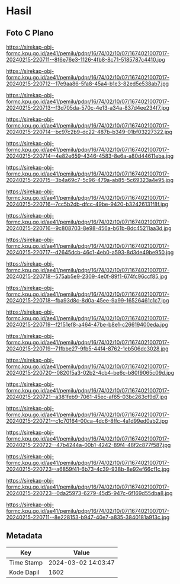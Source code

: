 # Hasil

## Foto C Plano

https://sirekap-obj-formc.kpu.go.id/ae41/pemilu/pdpr/16/74/02/10/07/1674021007017-20240215-220711--8f6e76e3-1126-4fb8-8c71-5185787c4410.jpg

https://sirekap-obj-formc.kpu.go.id/ae41/pemilu/pdpr/16/74/02/10/07/1674021007017-20240215-220712--17e9aa86-5fa8-45a4-b1e3-82ed5e538ab7.jpg

https://sirekap-obj-formc.kpu.go.id/ae41/pemilu/pdpr/16/74/02/10/07/1674021007017-20240215-220713--f3d705da-570c-4e13-a34a-837d4ee234f7.jpg

https://sirekap-obj-formc.kpu.go.id/ae41/pemilu/pdpr/16/74/02/10/07/1674021007017-20240215-220714--bc97c2b9-dc22-487b-b349-01bf03227322.jpg

https://sirekap-obj-formc.kpu.go.id/ae41/pemilu/pdpr/16/74/02/10/07/1674021007017-20240215-220714--4e82e659-4346-4583-8e6a-a80d44611eba.jpg

https://sirekap-obj-formc.kpu.go.id/ae41/pemilu/pdpr/16/74/02/10/07/1674021007017-20240215-220715--3b4a69c7-5c96-479a-ab85-5c69323a4e95.jpg

https://sirekap-obj-formc.kpu.go.id/ae41/pemilu/pdpr/16/74/02/10/07/1674021007017-20240215-220716--7cc5b2db-dfcc-49be-9420-b32426131f8f.jpg

https://sirekap-obj-formc.kpu.go.id/ae41/pemilu/pdpr/16/74/02/10/07/1674021007017-20240215-220716--9c808703-8e98-456a-b61b-8dc45211aa3d.jpg

https://sirekap-obj-formc.kpu.go.id/ae41/pemilu/pdpr/16/74/02/10/07/1674021007017-20240215-220717--d2645dcb-46c1-4eb0-a593-8d3de49be950.jpg

https://sirekap-obj-formc.kpu.go.id/ae41/pemilu/pdpr/16/74/02/10/07/1674021007017-20240215-220718--575ab5e9-2309-4e0f-89f1-674fc96ccf85.jpg

https://sirekap-obj-formc.kpu.go.id/ae41/pemilu/pdpr/16/74/02/10/07/1674021007017-20240215-220718--fba93d8c-8d0a-45ee-9a99-16526461c1c7.jpg

https://sirekap-obj-formc.kpu.go.id/ae41/pemilu/pdpr/16/74/02/10/07/1674021007017-20240215-220719--f2151ef8-a464-47be-b8e1-c26619400eda.jpg

https://sirekap-obj-formc.kpu.go.id/ae41/pemilu/pdpr/16/74/02/10/07/1674021007017-20240215-220719--71fbbe27-9fb5-44f4-8762-1eb506dc3028.jpg

https://sirekap-obj-formc.kpu.go.id/ae41/pemilu/pdpr/16/74/02/10/07/1674021007017-20240215-220720--0820f5a3-02b2-4cb4-be6c-b80f9065c09d.jpg

https://sirekap-obj-formc.kpu.go.id/ae41/pemilu/pdpr/16/74/02/10/07/1674021007017-20240215-220721--a381feb9-7061-45ec-af65-03bc263cf9d7.jpg

https://sirekap-obj-formc.kpu.go.id/ae41/pemilu/pdpr/16/74/02/10/07/1674021007017-20240215-220721--c1c70164-00ca-4dc6-8ffc-4a1d99ed0ab2.jpg

https://sirekap-obj-formc.kpu.go.id/ae41/pemilu/pdpr/16/74/02/10/07/1674021007017-20240215-220722--47b4244a-00b1-4242-89f4-48f2c877f587.jpg

https://sirekap-obj-formc.kpu.go.id/ae41/pemilu/pdpr/16/74/02/10/07/1674021007017-20240215-220723--a6859f41-6b73-4c39-938b-8e92ef66cf1c.jpg

https://sirekap-obj-formc.kpu.go.id/ae41/pemilu/pdpr/16/74/02/10/07/1674021007017-20240215-220723--0da25973-6279-45d5-947c-6f169d55dba8.jpg

https://sirekap-obj-formc.kpu.go.id/ae41/pemilu/pdpr/16/74/02/10/07/1674021007017-20240215-220711--8e228153-b947-40e7-a835-3840181a913c.jpg


## Metadata

| Key        | Value               |
| ---------- | ------------------- |
| Time Stamp | 2024-03-02 14:03:47 |
| Kode Dapil | 1602                |



